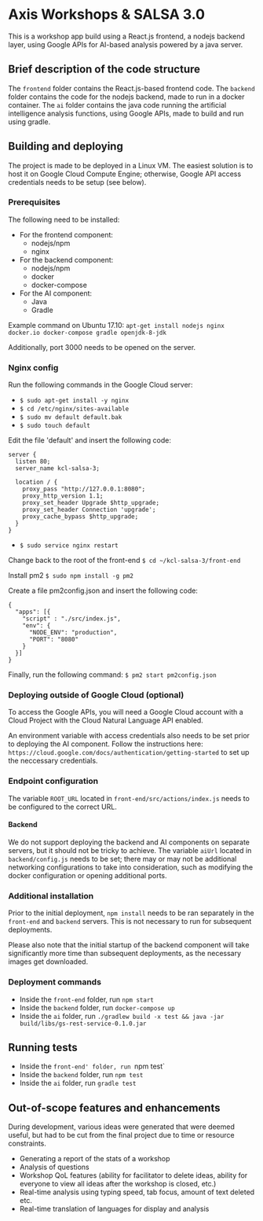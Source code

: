 # Axis Workshops & SALSA 3.0 #
This is a workshop app build using a React.js frontend, a nodejs backend layer, using Google APIs for AI-based analysis powered by a java server.

## Brief description of the code structure
The `frontend` folder contains the React.js-based frontend code. The `backend` folder contains the code for the nodejs backend, made to run in a docker container. The `ai` folder contains the java code running the artificial intelligence analysis functions, using Google APIs, made to build and run using gradle.

## Building and deploying
The project is made to be deployed in a Linux VM. The easiest solution is to host it on Google Cloud Compute Engine; otherwise, Google API access credentials needs to be setup (see below).

### Prerequisites
The following need to be installed:
 * For the frontend component:
   * nodejs/npm
   * nginx
 * For the backend component:
   * nodejs/npm
   * docker
   * docker-compose
 * For the AI component:
   * Java
   * Gradle

Example command on Ubuntu 17.10: `apt-get install nodejs nginx docker.io docker-compose gradle openjdk-8-jdk`

Additionally, port 3000 needs to be opened on the server.

### Nginx config
Run the following commands in the Google Cloud server:
* `$ sudo apt-get install -y nginx`
* `$ cd /etc/nginx/sites-available`
* `$ sudo mv default default.bak`
* `$ sudo touch default`

Edit the file 'default' and insert the following code:
```
server {
  listen 80;
  server_name kcl-salsa-3;

  location / {
    proxy_pass "http://127.0.0.1:8080";
    proxy_http_version 1.1;
    proxy_set_header Upgrade $http_upgrade;
    proxy_set_header Connection 'upgrade';
    proxy_cache_bypass $http_upgrade;
  }
}
```

* `$ sudo service nginx restart`

Change back to the root of the front-end
`$ cd ~/kcl-salsa-3/front-end`

Install pm2
`$ sudo npm install -g pm2`

Create a file pm2config.json and insert the following code:
```
{
  "apps": [{
    "script" : "./src/index.js",
    "env": {
      "NODE_ENV": "production",
      "PORT": "8080"
    }
  }]
}
```

Finally, run the following command:
`$ pm2 start pm2config.json`

### Deploying outside of Google Cloud (optional)
To access the Google APIs, you will need a Google Cloud account with a Cloud Project with the Cloud Natural Language API enabled.

An environment variable with access credentials also needs to be set prior to deploying the AI component. 
Follow the instructions here: `https://cloud.google.com/docs/authentication/getting-started` to set up the neccessary credentials.

### Endpoint configuration
The variable `ROOT_URL` located in `front-end/src/actions/index.js` needs to be configured to the correct URL.

#### Backend
We do not support deploying the backend and AI components on separate servers, but it should not be tricky to achieve. The variable `aiUrl` located in `backend/config.js` needs to be set; there may or may not be additional networking configurations to take into consideration, such as modifying the docker configuration or opening additional ports.

### Additional installation
Prior to the initial deployment, `npm install` needs to be ran separately in the `front-end` and `backend` servers. This is not necessary to run for subsequent deployments.

Please also note that the initial startup of the backend component will take significantly more time than subsequent deployments, as the necessary images get downloaded.

### Deployment commands
 * Inside the `front-end` folder, run `npm start`
 * Inside the `backend` folder, run `docker-compose up`
 * Inside the `ai` folder, run `./gradlew build -x test && java -jar build/libs/gs-rest-service-0.1.0.jar`

## Running tests
 * Inside the `front-end' folder, run `npm test`
 * Inside the `backend` folder, run `npm test`
 * Inside the `ai` folder, run `gradle test`

## Out-of-scope features and enhancements
During development, various ideas were generated that were deemed useful, but had to be cut from the final project due to time or resource constraints.
 * Generating a report of the stats of a workshop
 * Analysis of questions
 * Workshop QoL features (ability for facilitator to delete ideas, ability for everyone to view all ideas after the workshop is closed, etc.)
 * Real-time analysis using typing speed, tab focus, amount of text deleted etc.
 * Real-time translation of languages for display and analysis
